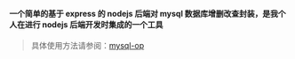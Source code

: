 #### 一个简单的基于 express 的 nodejs 后端对 mysql 数据库增删改查封装，是我个人在进行 nodejs 后端开发时集成的一个工具

> 具体使用方法请参阅：[mysql-op](https://www.mvi-web.cn/library/mysql-op)

